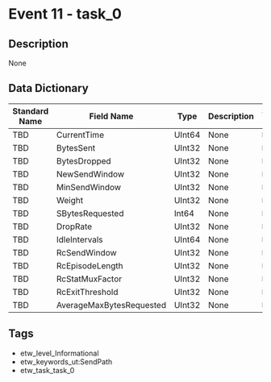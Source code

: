 # Event 11 - task_0

## Description
None

## Data Dictionary
|Standard Name|Field Name|Type|Description|Sample Value|
|---|---|---|---|---|
|TBD|CurrentTime|UInt64|None|`None`|
|TBD|BytesSent|UInt32|None|`None`|
|TBD|BytesDropped|UInt32|None|`None`|
|TBD|NewSendWindow|UInt32|None|`None`|
|TBD|MinSendWindow|UInt32|None|`None`|
|TBD|Weight|UInt32|None|`None`|
|TBD|SBytesRequested|Int64|None|`None`|
|TBD|DropRate|UInt32|None|`None`|
|TBD|IdleIntervals|UInt64|None|`None`|
|TBD|RcSendWindow|UInt32|None|`None`|
|TBD|RcEpisodeLength|UInt32|None|`None`|
|TBD|RcStatMuxFactor|UInt32|None|`None`|
|TBD|RcExitThreshold|UInt32|None|`None`|
|TBD|AverageMaxBytesRequested|UInt32|None|`None`|

## Tags
* etw_level_Informational
* etw_keywords_ut:SendPath
* etw_task_task_0